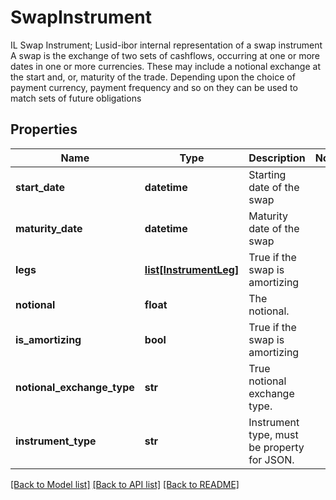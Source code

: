 # SwapInstrument

IL Swap Instrument; Lusid-ibor internal representation of a swap instrument                A swap is the exchange of two sets of cashflows, occurring at one or more dates in one or more currencies.  These may include a notional exchange at the start and, or, maturity of the trade. Depending upon the choice of  payment currency, payment frequency and so on they can be used to match sets of future obligations
## Properties
Name | Type | Description | Notes
------------ | ------------- | ------------- | -------------
**start_date** | **datetime** | Starting date of the swap | 
**maturity_date** | **datetime** | Maturity date of the swap | 
**legs** | [**list[InstrumentLeg]**](InstrumentLeg.md) | True if the swap is amortizing | 
**notional** | **float** | The notional. | 
**is_amortizing** | **bool** | True if the swap is amortizing | 
**notional_exchange_type** | **str** | True notional exchange type. | 
**instrument_type** | **str** | Instrument type, must be property for JSON. | 

[[Back to Model list]](../README.md#documentation-for-models) [[Back to API list]](../README.md#documentation-for-api-endpoints) [[Back to README]](../README.md)


